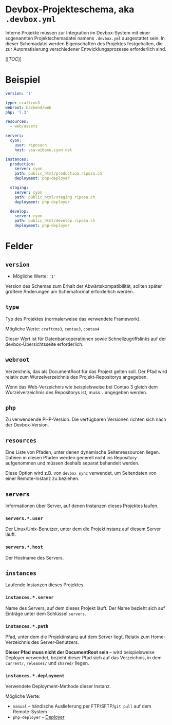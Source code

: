 # Devbox-Projekteschema, aka `.devbox.yml`

Interne Projekte müssen zur Integration im Devbox-System mit einer sogenannten
Projektschemadatei namens `.devbox.yml` ausgestattet sein. In dieser Schemadatei
werden Eigenschaften des Projektes festgehalten, die zur Automatisierung
verschiedener Entwicklungsprozesse erforderlich sind.

\[\[_TOC_\]\]

# Beispiel
```yaml
version: '1'

type: craftcms3
webroot: backend/web
php: '7.3'

resources:
  - web/assets

servers:
  cyon:
    user: riposach
    host: vsa-wiboxu.cyon.net

instances:
  production:
    server: cyon
    path: public_html/production.riposa.ch
    deployment: php-deployer

  staging:
    server: cyon
    path: public_html/staging.riposa.ch
    deployment: php-deployer

  develop:
    server: cyon
    path: public_html/develop.riposa.ch
    deployment: php-deployer
```

# Felder

## `version`

* Mögliche Werte: `'1'`

Version des Schemas zum Erhalt der Abwärtskompatibilität, sollten später größere
Änderungen am Schemaformat erforderlich werden.

## `type`

Typ des Projektes (normalerweise das verwendete Framework).

Mögliche Werte: `craftcms3`, `contao3`, `contao4`

Dieser Wert ist für Datenbankoperationen sowie Schnellzugriffslinks auf der
devbox-Übersichtsseite erforderlich.

## `webroot`

Verzeichnis, das als DocumentRoot für das Projekt gelten soll. Der Pfad wird
relativ zum Wurzelverzeichnis des Projekt-Repositorys angegeben.

Wenn das Web-Verzeichnis wie beispielsweise bei Contao 3 gleich dem
Wurzelverzeichnis des Repositorys ist, muss `.` angegeben werden.

## `php`

Zu verwendende PHP-Version. Die verfügbaren Versionen richten sich nach der
Devbox-Version.

## `resources`

Eine Liste von Pfaden, unter denen dynamische Seitenressourcen liegen. Dateien
in diesen Pfaden werden generell nicht ins Repository aufgenommen und müssen
deshalb separat behandelt werden.

Diese Option wird z.B. von `devbox sync` verwendet, um Seitendaten von einer
Remote-Instanz zu beziehen.

## `servers`

Informationen über Server, auf denen Instanzen dieses Projektes laufen.

### `servers.*.user`

Der Linux/Unix-Benutzer, unter dem die Projektinstanz auf diesem Server läuft.

### `servers.*.host`

Der Hostname des Servers.

## `instances`

Laufende Instanzen dieses Projektes.

### `instances.*.server`

Name des Servers, auf dem dieses Projekt läuft. Der Name bezieht sich auf
Einträge unter dem Schlüssel `servers`.

### `instances.*.path`

Pfad, unter dem die Projektinstanz auf dem Server liegt. Relativ zum
Home-Verzeichnis des Server-Benutzers.

**Dieser Pfad muss nicht der DocumentRoot sein** – wird beispielsweise
 Deployer verwendet, bezieht dieser Pfad sich auf das Verzeichnis, in dem
 `current/`, `releases/` und `shared/` liegen.

### `instances.*.deployment`

Verwendete Deployment-Methode dieser Instanz.

Mögliche Werte:
* `manual` – händische Auslieferung per FTP/SFTP/`git pull` auf dem Remote-System
* `php-deployer` – [Deployer](https://deployer.org/)
